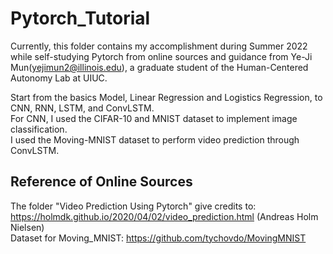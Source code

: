 # Pytorch_Tutorial
Currently, this folder contains my accomplishment during Summer 2022 while self-studying Pytorch from online sources and guidance from Ye-Ji Mun(yejimun2@illinois.edu), a graduate student of the Human-Centered Autonomy Lab at UIUC. 

Start from the basics Model, Linear Regression and Logistics Regression, to CNN, RNN, LSTM, and ConvLSTM. <br/>
For CNN, I used the CIFAR-10 and MNIST dataset to implement image classification. <br/>
I used the Moving-MNIST dataset to perform video prediction through ConvLSTM.

## Reference of Online Sources
The folder "Video Prediction Using Pytorch" give credits to: https://holmdk.github.io/2020/04/02/video_prediction.html (Andreas Holm Nielsen) <br/>
Dataset for Moving_MNIST: https://github.com/tychovdo/MovingMNIST
